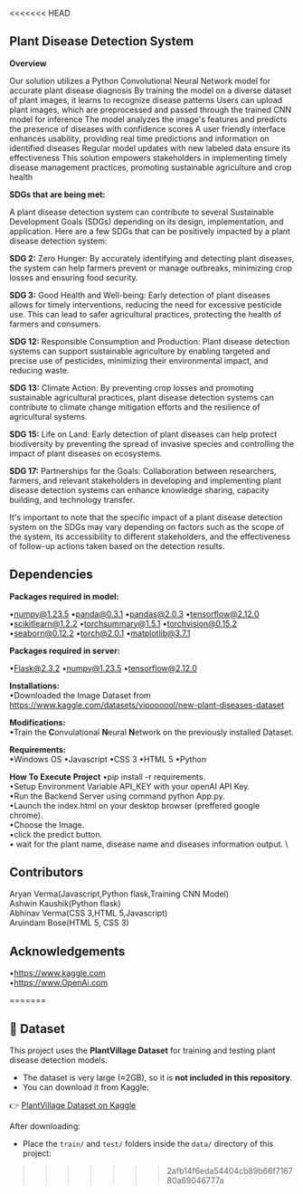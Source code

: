 <<<<<<< HEAD

## Plant Disease Detection System
**Overview**

Our solution utilizes a Python Convolutional Neural Network model for accurate plant
disease diagnosis By training the model on a diverse dataset of plant images, it learns to
recognize disease patterns Users can upload plant images, which are preprocessed and passed
through the trained CNN model for inference The model analyzes the image's features and
predicts the presence of diseases with confidence scores A user friendly interface enhances
usability, providing real time predictions and information on identified diseases Regular model
updates with new labeled data ensure its effectiveness This solution empowers stakeholders in
implementing timely disease management practices, promoting sustainable agriculture and
crop health

**SDGs that are being met:**

A plant disease detection system can contribute to several Sustainable Development Goals (SDGs) depending on its design, implementation, and application. Here are a few SDGs that can be positively impacted by a plant disease detection system:

**SDG 2:** Zero Hunger: By accurately identifying and detecting plant diseases, the system can help farmers prevent or manage outbreaks, minimizing crop losses and ensuring food security.

**SDG 3:** Good Health and Well-being: Early detection of plant diseases allows for timely interventions, reducing the need for excessive pesticide use. This can lead to safer agricultural practices, protecting the health of farmers and consumers.

**SDG 12:** Responsible Consumption and Production: Plant disease detection systems can support sustainable agriculture by enabling targeted and precise use of pesticides, minimizing their environmental impact, and reducing waste.

**SDG 13:** Climate Action: By preventing crop losses and promoting sustainable agricultural practices, plant disease detection systems can contribute to climate change mitigation efforts and the resilience of agricultural systems.

**SDG 15:** Life on Land: Early detection of plant diseases can help protect biodiversity by preventing the spread of invasive species and controlling the impact of plant diseases on ecosystems.

**SDG 17:** Partnerships for the Goals: Collaboration between researchers, farmers, and relevant stakeholders in developing and implementing plant disease detection systems can enhance knowledge sharing, capacity building, and technology transfer.

It's important to note that the specific impact of a plant disease detection system on the SDGs may vary depending on factors such as the scope of the system, its accessibility to different stakeholders, and the effectiveness of follow-up actions taken based on the detection results.

## Dependencies

**Packages required in model:**

•numpy@1.23.5
•panda@0.3.1
•pandas@2.0.3
•tensorflow@2.12.0
•scikitlearn@1.2.2
•torchsummary@1.5.1
•torchvision@0.15.2
•seaborn@0.12.2
•torch@2.0.1
•matplotlib@3.7.1

**Packages required in server:**

•Flask@2.3.2
•numpy@1.23.5
•tensorflow@2.12.0

**Installations:**\
•Downloaded the Image Dataset from https://www.kaggle.com/datasets/vipoooool/new-plant-diseases-dataset 

**Modifications:**\
•Train the **C**onvulational **N**eural **N**etwork on the  previously installed Dataset.

**Requirements:** \
•Windows OS
•Javascript
•CSS 3
•HTML 5
•Python

**How To Execute Project**
•pip install -r requirements. \
•Setup Environment Variable API_KEY with your openAI API Key. \
•Run the Backend Server using command python App.py. \
•Launch the index.html on your desktop browser (preffered google chrome). \
•Choose the Image. \
•click the predict button. \
• wait for the plant name, disease name and diseases information output. \




## Contributors

Aryan Verma(Javascript,Python flask,Training CNN Model)\
Ashwin Kaushik(Python flask)\
Abhinav Verma(CSS 3,HTML 5,Javascript)\
Aruindam Bose(HTML 5, CSS 3)

## Acknowledgements
•https://www.kaggle.com \
•https://www.OpenAi.com

=======
## 📂 Dataset

This project uses the **PlantVillage Dataset** for training and testing plant disease detection models.

- The dataset is very large (≈2GB), so it is **not included in this repository**.
- You can download it from Kaggle:

👉 [PlantVillage Dataset on Kaggle](https://www.kaggle.com/datasets/emmarex/plantdisease)

After downloading:
- Place the `train/` and `test/` folders inside the `data/` directory of this project:

>>>>>>> 2afb14f6eda54404cb89b66f716780a69046777a
